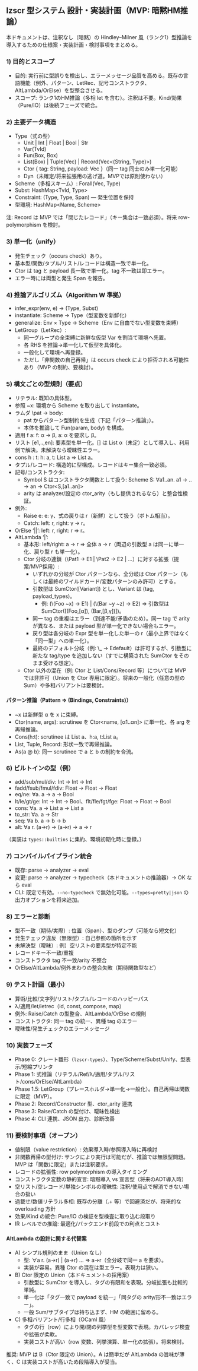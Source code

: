## lzscr 型システム 設計・実装計画（MVP: 暗黙HM推論）

本ドキュメントは、注釈なし（暗黙）の Hindley–Milner 風（ランク1）型推論を導入するための仕様案・実装計画・検討事項をまとめる。

### 1) 目的とスコープ

- 目的: 実行前に型誤りを検出し、エラーメッセージ品質を高める。既存の言語機能（例外、パターン、LetRec、記号コンストラクタ、AltLambda/OrElse）を型整合させる。
- スコープ: ランク1のHM推論（多相 let を含む）。注釈は不要。Kind/効果（Pure/IO）は後続フェーズで統合。

### 2) 主要データ構造

- Type（式の型）
  - Unit | Int | Float | Bool | Str
  - Var(TvId)
  - Fun(Box<Type>, Box<Type>)
  - List(Box<Type>) | Tuple(Vec<Type>) | Record(Vec<(String, Type)>)
  - Ctor { tag: String, payload: Vec<Type> }（同一 tag 同士のみ単一化可能）
  - Dyn（未確定/将来拡張用の逃げ道。MVPでは原則使わない）
- Scheme（多相スキーム）: Forall(Vec<TvId>, Type)
- Subst: HashMap<TvId, Type>
- Constraint: (Type, Type, Span) — 発生位置を保持
- 型環境: HashMap<Name, Scheme>

注: Record は MVP では「閉じたレコード」（キー集合は一致必須）。将来 row-polymorphism を検討。

### 3) 単一化（unify）

- 発生チェック（occurs check）あり。
- 基本型/関数/タプル/リスト/レコードは構造一致で単一化。
- Ctor は tag と payload 長一致で単一化。tag 不一致は即エラー。
- エラー時には両型と発生 Span を報告。

### 4) 推論アルゴリズム（Algorithm W 準拠）

- infer_expr(env, e) -> (Type, Subst)
- instantiate: Scheme → Type（型変数を新鮮化）
- generalize: Env × Type → Scheme（Env に自由でない型変数を束縛）
- LetGroup（LetRec）:
  - 同一グループの全束縛に新鮮な仮型 Var を割当て環境へ先置。
  - 各 RHS を推論→単一化して仮型を具体化。
  - 一般化して環境へ再登録。
  - ただし「非関数の自己再帰」は occurs check により拒否される可能性あり（MVP の制約、要検討）。

### 5) 構文ごとの型規則（要点）

- リテラル: 既知の具体型。
- 参照 ~x: 環境から Scheme を取り出して instantiate。
- ラムダ \\pat -> body:
  - pat からパターン型制約を生成（下記「パターン推論」）。
  - 本体を推論して Fun(param, body) を構成。
- 適用 f a: f: α -> β, a: α を要求し β。
- リスト [e1,..,en]: 要素型を単一化。[] は List α（未定）として導入し、利用側で解決。未解決なら曖昧性エラー。
- cons h : t: h: a, t: List a ⇒ List a。
- タプル/レコード: 構造的に型構成。レコードはキー集合一致必須。
- 記号/コンストラクタ:
  - Symbol S はコンストラクタ関数として扱う: Scheme S: ∀a1..an. a1 -> .. -> an -> Ctor<S,[a1..an]>
  - arity は analyzer/設定の ctor_arity（もし提供されるなら）と整合性検証。
- 例外:
  - Raise e: e: γ、式の戻りは r（新鮮）として扱う（ボトム相当）。
  - Catch: left: r, right: γ -> r。
- OrElse ‘||’: left: r, right: r ⇒ r。
- AltLambda ‘|’:
  - 基本形: left/right: a -> r ⇒ 全体 a -> r（両辺の引数型 a は同一に単一化、戻り型 r も単一化）。
  - Ctor 分岐の連鎖（\\Pat1 -> E1 | \\Pat2 -> E2 | ...）に対する拡張（提案/MVP採用）:
    - いずれかの分岐が Ctor パターンなら、全分岐は Ctor パターン（もしくは最終のワイルドカード/変数パターンのみ許可）とする。
    - 引数型は SumCtor([Variant]) とし、Variant は (tag, payload_types)。
      - 例: (\\(Foo ~x) -> E1) | (\\(Bar ~y ~z) -> E2)
        ⇒ 引数型は SumCtor([(Foo,[α]), (Bar,[β,γ])])。
    - 同一 tag の重複はエラー（到達不能/矛盾のため）。同一 tag で arity が異なる、または payload 型が単一化できない場合もエラー。
    - 戻り型は各分岐の Expr 型を単一化した単一の r（最小上界ではなく「同一型」への単一化）。
    - 最終のデフォルト分岐（例: \\_ -> Edefault）は許可するが、引数型に新たな tag/type を追加しない（すでに構築された SumCtor をそのまま受ける想定）。
  - Ctor 以外の混在（例: Ctor と List/Cons/Record 等）については MVP では非許可（Union を Ctor 専用に限定）。将来の一般化（任意の型の Sum）や多相バリアントは要検討。

#### パターン推論（Pattern ⇒ (Bindings, Constraints)）

- ~x は新鮮型 α を x に束縛。
- Ctor(name, args): scrutinee を Ctor<name, [α1..αn]> に単一化、各 arg を再帰推論。
- Cons(h:t): scrutinee は List a、h:a, t:List a。
- List, Tuple, Record: 形状一致で再帰推論。
- As(a @ b): 同一 scrutinee で a と b の制約を合流。

### 6) ビルトインの型（例）

- add/sub/mul/div: Int -> Int -> Int
- fadd/fsub/fmul/fdiv: Float -> Float -> Float
- eq/ne: ∀a. a -> a -> Bool
- lt/le/gt/ge: Int -> Int -> Bool、flt/fle/fgt/fge: Float -> Float -> Bool
- cons: ∀a. a -> List a -> List a
- to_str: ∀a. a -> Str
- seq: ∀a b. a -> b -> b
- alt: ∀a r. (a->r) -> (a->r) -> a -> r

（実装は `types::builtins` に集約、環境初期化時に登録。）

### 7) コンパイルパイプライン統合

- 既存: parse → analyzer → eval
- 変更: parse → analyzer → typecheck（本ドキュメントの推論器）→ OK なら eval
- CLI: 既定で有効。`--no-typecheck` で無効化可能。`--types=pretty|json` の出力オプションを将来追加。

### 8) エラーと診断

- 型不一致（期待/実際）: 位置（Span）、型のダンプ（可能なら短文化）
- 発生チェック違反（無限型）: 自己参照の箇所を示す
- 未解決型（曖昧）: 例）空リストの要素型が特定不能
- レコードキー不一致/重複
- コンストラクタ tag 不一致/arity 不整合
- OrElse/AltLambda/例外まわりの整合失敗（期待関数型など）

### 9) テスト計画（最小）

- 算術/比較/文字列/リスト/タプル/レコードのハッピーパス
- λ/適用/let/letrec（id, const, compose, map）
- 例外: Raise/Catch の型整合、AltLambda/OrElse の規則
- コンストラクタ: 同一 tag の統一、異種 tag のエラー
- 曖昧性/発生チェックのエラーメッセージ

### 10) 実装フェーズ

- Phase 0: クレート雛形（`lzscr-types`）、Type/Scheme/Subst/Unify、型表示/短縮プリンタ
- Phase 1: 式推論（リテラル/Ref/λ/適用/タプル/リスト/cons/OrElse/AltLambda）
- Phase 1.5: LetGroup（プレースホルダ→単一化→一般化）。自己再帰は関数に限定（MVP）。
- Phase 2: Record/Constructor 型、ctor_arity 連携
- Phase 3: Raise/Catch の型付け、曖昧性検出
- Phase 4: CLI 連携、JSON 出力、診断改善

### 11) 要検討事項（オープン）

- 値制限（value restriction）: 効果導入時/参照導入時に再検討
- 非関数再帰の型付け: サンクにより実行は可能だが、推論では無限型問題。MVP は「関数に限定」または注釈要求。
- レコードの拡張性: row polymorphism の導入タイミング
- コンストラクタ変数の静的宣言: 暗黙導入 vs 宣言型（将来のADT導入時）
- 空リスト/空レコード/単独シンボルの曖昧性: 注釈/使用点で解消できない場合の扱い
- 過載せ/数値リテラル多相: 既存の分離（.+ 等）で回避済だが、将来的な overloading 方針
- 効果/Kind の統合: Pure/IO の検証を型検査に取り込む段取り
- IR レベルでの推論: 最適化/バックエンド前段での利点とコスト

#### AltLambda の設計に関する代替案

- A) シンプル規則のまま（Union なし）
  - 型: ∀a r. (a->r) | (a->r) … ⇒ a->r（全分岐で同一 a を要求）。
  - 実装が容易。異種 Ctor の混在は型エラー。表現力は狭い。
- B) Ctor 限定の Union（本ドキュメントの採用案）
  - 引数型に SumCtor を導入し、タグの有限和を表現。分岐拡張も比較的単純。
  - 単一化は「タグ一致で payload を統一」「同タグの arity/形不一致はエラー」。
  - 一般 Sum/サブタイプは持ち込まず、HM の範囲に留める。
- C) 多相バリアント/行多相（OCaml 風）
  - タグの行（row）により開/閉の列挙型を型変数で表現。カバレッジ検査や拡張が柔軟。
  - 実装コストが高い（row 変数、列挙演算、単一化の拡張）。将来検討。

推奨: MVP は B（Ctor 限定の Union）。A は簡単だが AltLambda の旨味が薄く、C は実装コストが高いため段階導入が妥当。

